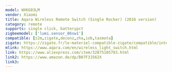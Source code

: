 ```yaml
---
model: WXKG03LM
vendor: Xiaomi
title: Aqara Wireless Remote Switch (Single Rocker) (2016 version)
category: remote
supports: single click, batterypct
zigbeemodel: ['lumi.sensor_86sw1']
compatible: [z2m,zigate,deconz,zha,iob,tasmota]
zigate: https://zigate.fr/le-materiel-compatible-zigate/compatible/interrupteurmuralsurpilesimpletouche
mlink: https://www.aqara.com/en/wireless_light_switch.html
link: https://www.aliexpress.com/item/32875105783.html
link2: https://www.amazon.de/dp/B07F3J562X
link3: 
---
```

